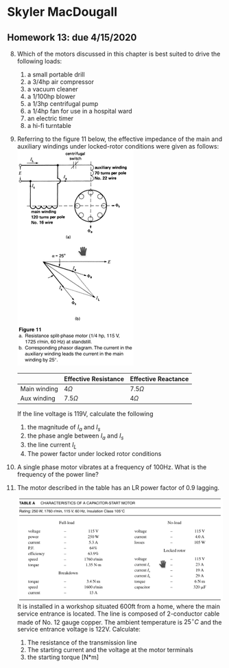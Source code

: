 # Skyler MacDougall

## Homework 13: due 4/15/2020

8. Which of the motors discussed in this chapter is best suited to drive the following loads:

    1. a small portable drill
    2. a 3/4hp air compressor
    3. a vacuum cleaner
    4. a 1/100hp blower
    5. a 1/3hp centrifugal pump
    6. a 1/4hp fan for use in a hospital ward
    7. an electric timer
    8. a hi-fi turntable

9. Referring to the figure 11 below, the effective impedance of the main and auxiliary windings under locked-rotor conditions were given as follows:
    ![](hw13.assets/hw13q9.png)

    |              | Effective Resistance | Effective Reactance |
    | ------------ | -------------------- | ------------------- |
    | Main winding | $4\Omega$            | $7.5\Omega$         |
    | Aux winding  | $7.5\Omega$          | $4\Omega$           |

    If the line voltage is 119V, calculate the following

    1. the magnitude of $I_a$ and $I_s$
    2. the phase angle between $I_a$ and $I_s$
    3. the line current $I_L$
    4. The power factor under locked rotor conditions



12. A single phase motor vibrates at a frequency of 100Hz. What is the frequency of the power line?



17. The motor described in the table has an LR power factor of 0.9 lagging. 

    ![](hw13.assets/hw13q17.png)
    It is installed in a workshop situated 600ft from a home, where the main service entrance is located. The line is composed of 2-conductor cable made of No. 12 gauge copper. The ambient temperature is $25^\circ C$ and the service entrance voltage is 122V. Calculate:

    1. The resistance of the transmission line
    2. The starting current and the voltage at the motor terminals
    3. the starting torque [N*m]